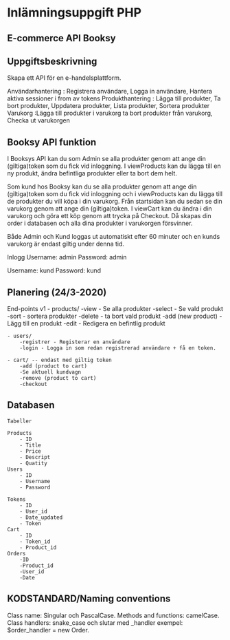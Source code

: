 # Inlämningsuppgift PHP 
## E-commerce API Booksy

## Uppgiftsbeskrivning
Skapa ett API för en e-handelsplattform. 

Användarhantering : Registrera användare, Logga in användare, Hantera aktiva sessioner i from av tokens
Produkthantering : Lägga till produkter, Ta bort produkter, Uppdatera produkter, Lista produkter, Sortera produkter
Varukorg :Lägga till produkter i varukorg ta bort produkter från varukorg, Checka ut varukorgen

## Booksy API funktion

I Booksys API kan du som Admin se alla produkter genom att ange din (giltiga)token som du fick vid inloggning. I viewProducts kan du lägga till en ny produkt, ändra befintliga produkter eller ta bort dem helt. 

Som kund hos Booksy kan du se alla produkter genom att ange din (giltiga)token som du fick vid inloggning och i viewProducts kan du lägga till de produkter du vill köpa i din varukorg. Från startsidan kan du sedan se din varukorg genom att ange din (giltiga)token. I viewCart kan du ändra i din varukorg och göra ett köp genom att trycka på Checkout. Då skapas din order i databasen och alla dina produkter i varukorgen försvinner.

Både Admin och Kund loggas ut automatiskt efter 60 minuter och en kunds varukorg är endast giltig under denna tid.

Inlogg 
Username: admin
Password: admin

Username: kund
Password: kund

## Planering (24/3-2020)
End-points
    v1
    - products/
        -view - Se alla produkter
        -select - Se vald produkt
        -sort - sortera produkter
        -delete - ta bort vald produkt
        -add (new product) - Lägg till en produkt
        -edit - Redigera en befintlig produkt

    - users/
        -registrer - Registerar en användare
        -login - Logga in som redan registrerad användare + få en token.

    - cart/ -- endast med giltig token
        -add (product to cart)
        -Se aktuell kundvagn
        -remove (product to cart)
        -checkout


## Databasen 

    Tabeller

    Products 
        - ID 
        - Title
        - Price
        - Descript
        - Quatity 
    Users 
        - ID
        - Username
        - Password

    Tokens 
        - ID 
        - User_id
        - Date_updated
        - Token
    Cart 
        - ID
        - Token_id
        - Product_id
    Orders
        -ID
        -Product_id
        -User_id
        -Date
        


## KODSTANDARD/Naming conventions

Class name: Singular och PascalCase.
Methods and functions: camelCase.
Class handlers: snake_case och slutar med _handler exempel: $order_handler = new Order.




